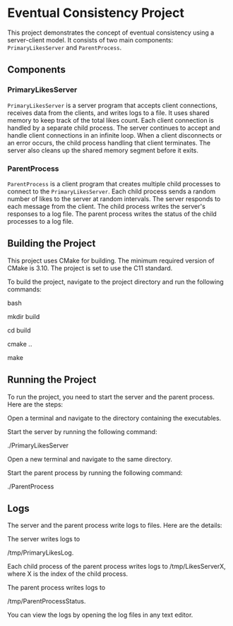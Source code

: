 # Eventual Consistency Project

This project demonstrates the concept of eventual consistency using a server-client model. It consists of two main components: `PrimaryLikesServer` and `ParentProcess`.

## Components

### PrimaryLikesServer

`PrimaryLikesServer` is a server program that accepts client connections, receives data from the clients, and writes logs to a file. It uses shared memory to keep track of the total likes count. Each client connection is handled by a separate child process. The server continues to accept and handle client connections in an infinite loop. When a client disconnects or an error occurs, the child process handling that client terminates. The server also cleans up the shared memory segment before it exits.

### ParentProcess

`ParentProcess` is a client program that creates multiple child processes to connect to the `PrimaryLikesServer`. Each child process sends a random number of likes to the server at random intervals. The server responds to each message from the client. The child process writes the server's responses to a log file. The parent process writes the status of the child processes to a log file.

## Building the Project

This project uses CMake for building. The minimum required version of CMake is 3.10. The project is set to use the C11 standard.

To build the project, navigate to the project directory and run the following commands:

bash


mkdir build


cd build


cmake ..


make

## Running the Project
To run the project, you need to start the server and the parent process. Here are the steps:

Open a terminal and navigate to the directory containing the executables.


Start the server by running the following command:


./PrimaryLikesServer

Open a new terminal and navigate to the same directory.


Start the parent process by running the following command:


./ParentProcess

## Logs
The server and the parent process write logs to files. Here are the details:

The server writes logs to


/tmp/PrimaryLikesLog.


Each child process of the parent process writes logs to /tmp/LikesServerX, where X is the index of the child process.


The parent process writes logs to


/tmp/ParentProcessStatus.


You can view the logs by opening the log files in any text editor.
